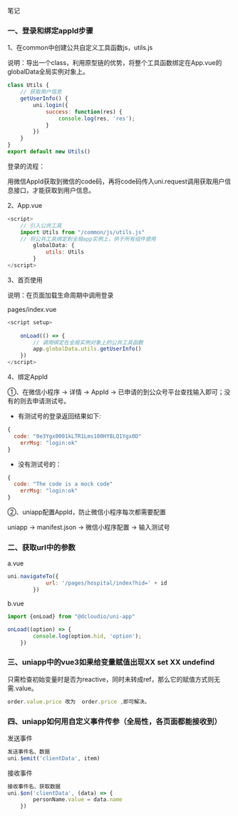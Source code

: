 笔记

### 一、登录和绑定appId步骤

1、在common中创建公共自定义工具函数js，utils.js

说明：导出一个class，利用原型链的优势，将整个工具函数绑定在App.vue的globalData全局实例对象上。

```js
class Utils {
	// 获取用户信息
	getUserInfo() {
		uni.login({
			success: function(res) {
				console.log(res, 'res');
			}
		})
	}
}
export default new Utils()
```

登录的流程：

用微信AppId获取到微信的code码，再将code码传入uni.request调用获取用户信息接口，才能获取到用户信息。

2、App.vue

```js
<script>
	// 引入公共工具
	import Utils from "/common/js/utils.js"
	// 将公共工具绑定到全局app实例上，供于所有组件使用
		globalData: {
			utils: Utils
		}
</script>
```

3、首页使用

说明：在页面加载生命周期中调用登录

 pages/index.vue

```js
<script setup>
  
	onLoad(() => {
		// 调用绑定在全局实例对象上的公共工具函数
		app.globalData.utils.getUserInfo()
	})
</script>
```

4、绑定AppId   

①、在微信小程序 -> 详情 -> AppId -> 已申请的到公众号平台查找输入即可；没有的则去申请测试号。

- 有测试号的登录返回结果如下:

```js
{
  code: "0e3Ygx0001kLTR1Lms100HY8LQ1Ygx0D"
	errMsg: "login:ok"
}
```

- 没有测试号的：

```js
{
  code: "The code is a mock code"
	errMsg: "login:ok"
}
```

②、uniapp配置AppId，防止微信小程序每次都需要配置

uniapp -> manifest.json -> 微信小程序配置 -> 输入测试号

### 二、获取url中的参数

a.vue

```js
uni.navigateTo({
			url: '/pages/hospital/index?hid=' + id
		})
```

b.vue

```js
import {onLoad} from "@dcloudio/uni-app"

onLoad((option) => {
		console.log(option.hid, 'option');
	})
```

### 三、uniapp中的vue3如果给变量赋值出现XX set XX undefind

只需检查初始变量时是否为reactive，同时未转成ref，那么它的赋值方式则无需.value。

```js
order.value.price 改为  order.price ,即可解决。
```

### 四、uniapp如何用自定义事件传参（全局性，各页面都能接收到）

发送事件

```js
发送事件名、数据
uni.$emit('clientData', item)
```

接收事件

```js
接收事件名、获取数据
uni.$on('clientData', (data) => {
		personName.value = data.name
	})
```



 